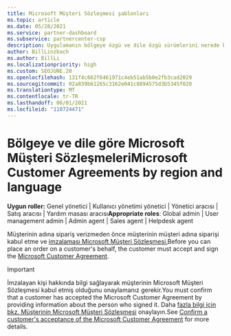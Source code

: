 ```yaml
---
title: Microsoft Müşteri Sözleşmesi şablonları
ms.topic: article
ms.date: 05/28/2021
ms.service: partner-dashboard
ms.subservice: partnercenter-csp
description: Uygulamanın bölgeye özgü ve dile özgü sürümlerini nerede bulup indirebilirsiniz Microsoft Müşteri Sözleşmesi müşterilerinizle birlikte gözden geçirebilirsiniz.
author: BillLinzbach
ms.author: BillLi
ms.localizationpriority: high
ms.custom: SEOJUNE.20
ms.openlocfilehash: 131f4c662f6461971c4eb51ab5b0e2fb3cad2029
ms.sourcegitcommit: 02a839b61265c3162e041c8894575d3b5345f020
ms.translationtype: MT
ms.contentlocale: tr-TR
ms.lasthandoff: 06/01/2021
ms.locfileid: "110724471"
---
```

# <a name="microsoft-customer-agreements-by-region-and-language"></a><span data-ttu-id="78a0f-103">Bölgeye ve dile göre Microsoft Müşteri Sözleşmeleri</span><span class="sxs-lookup"><span data-stu-id="78a0f-103">Microsoft Customer Agreements by region and language</span></span>

<span data-ttu-id="78a0f-104">**Uygun roller:** Genel yönetici | Kullanıcı yönetimi yönetici | Yönetici aracısı | Satış aracısı | Yardım masası aracısı</span><span class="sxs-lookup"><span data-stu-id="78a0f-104">**Appropriate roles**: Global admin | User management admin | Admin agent | Sales agent | Helpdesk agent</span></span>

<span data-ttu-id="78a0f-105">Müşterinin adına sipariş verizmeden önce müşterinin müşteri adına siparişi kabul etme ve [imzalaması Microsoft Müşteri Sözleşmesi.](https://www.microsoft.com/licensing/docs/customeragreement)</span><span class="sxs-lookup"><span data-stu-id="78a0f-105">Before you can place an order on a customer's behalf, the customer must accept and sign the [Microsoft Customer Agreement](https://www.microsoft.com/licensing/docs/customeragreement).</span></span>

>[!IMPORTANT]
> <span data-ttu-id="78a0f-106">İmzalayan kişi hakkında bilgi sağlayarak müşterinin Microsoft Müşteri Sözleşmesi kabul etmiş olduğunu onaylamanız gerekir.</span><span class="sxs-lookup"><span data-stu-id="78a0f-106">You must confirm that a customer has accepted the Microsoft Customer Agreement by providing information about the person who signed it.</span></span> <span data-ttu-id="78a0f-107">Daha [fazla bilgi için bkz. Müşterinin Microsoft Müşteri Sözleşmesi](./confirm-customer-agreement.md) onaylayın.</span><span class="sxs-lookup"><span data-stu-id="78a0f-107">See [Confirm a customer's acceptance of the Microsoft Customer Agreement](./confirm-customer-agreement.md) for more details.</span></span>
